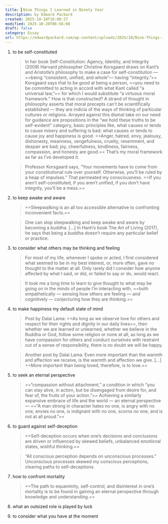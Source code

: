 ```yaml
---
title: ▍Nine Things I Learned in Ninety Year
description: by Edward Packard
created: 2025-10-18T16:08:27
modified: 2025-10-20T06:56:08
draft: false
category: Essay
url: https://edwardpackard.com/wp-content/uploads/2025/10/Nine-Things-I-Learned-In-Ninety-Years.pdf
---
```


1. to be self-constituted

	> In her book Self-Constitution: Agency, Identity, and Integrity (2009) Harvard philosopher Christine Korsgaard draws on Kant’s and Aristotle’s philosophy to make a case for self-constitution — ==being “consistent, unified, and whole”— having “integrity.”== Korsgaard says that to be good at being a person, ==you need to be committed to acting in accord with what Kant called “a universal law,”== for which I would substitute “a virtuous moral framework.” How is that constructed? A strand of thought in philosophy asserts that moral precepts can’t be scientifically established — they are indicia of the ways of thinking of particular cultures or religions. Arrayed against this dismal take on our need for guidance are propositions in the “we hold these truths to be self-evident” category, basic principles like, what causes or tends to cause misery and suffering is bad; what causes or tends to cause joy and happiness is good. ==Anger, hatred, envy, jealousy, dishonesty, meanness, vengefulness, cruelty, resentment, and despair are bad; joy, cheerfulness, kindliness, fairness, compassion, and honesty are good.== That’s my moral framework as far as I’ve developed it.

	> Professor Korsgaard says, “Your movements have to come from your constitutional rule over yourself. Otherwise, you’ll be ruled by a heap of impulses.” That permeated my consciousness. ==If you aren’t self-constituted, if you aren’t unified, if you don’t have integrity, you’ll be a mess.==

2. to keep awake and aware

	> ==Sleepwalking is an all too accessible alternative to confronting inconvenient facts.==

	> One can stop sleepwalking and keep awake and aware by becoming a buddha. […] In Hanh’s book The Art of Living (2017), he says that being a buddha doesn’t require any particular belief or practice.

3. to consider what others may be thinking and feeling

	> For most of my life, whenever I spoke or acted, I first considered what seemed to be in my best interest, or, more often, gave no thought to the matter at all. Only rarely did I consider how anyone affected by what I said, or did, or failed to say or do, would react.

	> It took me a long time to learn to give thought to what may be going on in the minds of people I’m interacting with, ==both empathetically — sensing how others are feeling — and cognitively — conjecturing how they are thinking.==

4. to make happiness my default state of mind

	> Post by Dalai Lama: ==As long as we observe love for others and respect for their rights and dignity in our daily lives==, then whether we are learned or unlearned, whether we believe in the Buddha or God, follow some religion or none at all, as long as we have compassion for others and conduct ourselves with restraint out of a sense of responsibility, there is no doubt we will be happy.

	> Another post by Dalai Lama: Even more important than the warmth and affection we receive, is the warmth and affection we give. […] ==More important than being loved, therefore, is to love.==

5. to seek an eternal perspective

	> ==“compassion without attachment,” a condition in which “you can stay alive, in action, but be disengaged from desire for, and fear of, the fruits of your action.”== Achieving a similarly expansive embrace of life and the world — an eternal perspective — ==“A man strong in character hates no one, is angry with no one, envies no one, is indignant with no one, scorns no one, and is not at all proud.”==

6. to guard against self-deception

	> ==Self-deception occurs when one’s decisions and conclusions are driven or influenced by skewed beliefs, unbalanced emotional states, wishful thinking.==

	> “All conscious perception depends on unconscious processes.” Unconscious processes skewed my conscious perceptions, clearing paths to self-deceptions.

7. how to confront mortality

	> ==The path to equanimity, self-control, and disinterest in one’s mortality is to be found in gaining an eternal perspective through knowledge and understanding.==

8. what an outsized role is played by luck
9. to consider what you have at the moment

